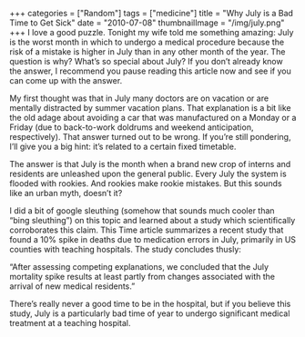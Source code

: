 +++
categories = ["Random"]
tags = ["medicine"]
title = "Why July is a Bad Time to Get Sick"
date = "2010-07-08"
thumbnailImage = "/img/july.png"
+++
I love a good puzzle. Tonight my wife told me something amazing: July is the worst month in which to undergo a medical procedure because the risk of a mistake is higher in July than in any other month of the year. The question is why? What’s so special about July? If you don’t already know the answer, I recommend you pause reading this article now and see if you can come up with the answer.

My first thought was that in July many doctors are on vacation or are mentally distracted by summer vacation plans. That explanation is a bit like the old adage about avoiding a car that was manufactured on a Monday or a Friday (due to back-to-work doldrums and weekend anticipation, respectively). That answer turned out to be wrong. If you’re still pondering, I’ll give you a big hint:  it’s related to a certain fixed timetable.

The answer is that July is the month when a brand new crop of interns and residents are unleashed upon the general public. Every July the system is flooded with rookies. And rookies make rookie mistakes. But this sounds like an urban myth, doesn’t it?

I did a bit of google sleuthing (somehow that sounds much cooler than “bing sleuthing”) on this topic and learned about a study which scientifically corroborates this claim. This Time article summarizes a recent study that found a 10% spike in deaths due to medication errors in July, primarily in US counties with teaching hospitals. The study concludes thusly:

“After assessing competing explanations, we concluded that the July mortality spike results at least partly from changes associated with the arrival of new medical residents.”

There’s really never a good time to be in the hospital, but if you believe this study, July is a particularly bad time of year to undergo significant medical treatment at a teaching hospital.
